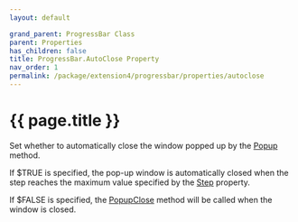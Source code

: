```yaml
---
layout: default

grand_parent: ProgressBar Class
parent: Properties
has_children: false
title: ProgressBar.AutoClose Property
nav_order: 1
permalink: /package/extension4/progressbar/properties/autoclose
---
```

# {{ page.title }}

Set whether to automatically close the window popped up by the <a href="/package/extension4/progressbar/methods/popup">Popup</a> method.

If $TRUE is specified, the pop-up window is automatically closed when the step reaches the maximum value specified by the <a href="/package/extension4/progressbar/properties/step">Step</a> property.

If $FALSE is specified, the <a href="/package/extension4/progressbar/methods/popupclose">PopupClose</a> method will be called when the window is closed.